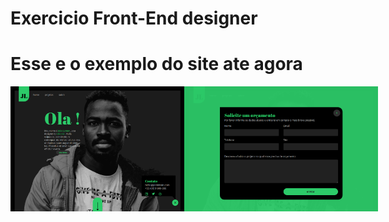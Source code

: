 ﻿# Exercicio Front-End designer 
 <h1>Esse e o exemplo do site ate agora </h1>
 <div style="display: flex;">
 <img style="height:200px; width:auto;" src="https://raw.githubusercontent.com/PauloJsReact/exeProjectFrotendDesigner/main/LAYOUT/home_exemplo.png" alt="exemplo_imagem_site" />

<img style="height:200px; width:auto;" src="https://raw.githubusercontent.com/PauloJsReact/exeProjectFrotendDesigner/main/LAYOUT/home_imagem/Formulario_orcamento.png" alt="exemplo-imagem-orcamento"/>


</div>

